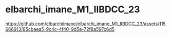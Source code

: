 # elbarchi_imane_M1_IIBDCC_23

https://github.com/elbarchiimane/elbarchi_imane_M1_IIBDCC_23/assets/115666913/85cbaea5-9c4c-4f40-9d5e-72f8a597c6d5

